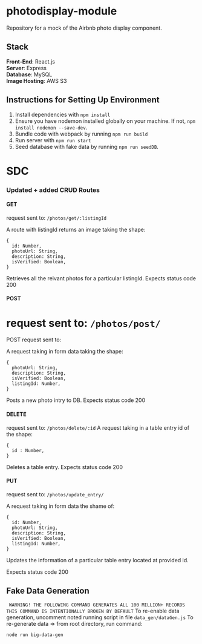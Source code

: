 # photodisplay-module
Repository for a mock of the Airbnb photo display component.

## Stack
**Front-End**: React.js<br />
**Server**: Express<br />
**Database**: MySQL<br />
**Image Hosting**: AWS S3<br />

## Instructions for Setting Up Environment
1. Install dependencies with `npm install`
2. Ensure you have nodemon installed globally on your machine. If not, `npm install nodemon --save-dev`.
3. Bundle code with webpack by running `npm run build`
4. Run server with `npm run start`
5. Seed database with fake data by running `npm run seedDB`.

# SDC

### Updated + added CRUD Routes


#### GET
request sent to: ```/photos/get/:listingId```

A route with listingId returns an image taking the shape:
```
{
  id: Number,
  photoUrl: String,
  description: String,
  isVerified: Boolean,
}
```
Retrieves all the relvant photos for a particular listingId.
Expects status code 200


#### POST
request sent to: ```/photos/post/```
=======
POST request sent to:

A request taking in form data taking the shape:
```
{
  photoUrl: String,
  description: String,
  isVerified: Boolean,
  listingId: Number,
}
```
Posts a new photo intry to DB.
Expects status code 200


#### DELETE
request sent to: ```/photos/delete/:id```
A request taking in a table entry id of the shape:


```
{
  id : Number,
}
```
Deletes a table entry.
Expects status code 200


#### PUT
request sent to: ```/photos/update_entry/```

A request taking in form data the shame of:
```
{
  id: Number,
  photoUrl: String,
  description: String,
  isVerified: Boolean,
  listingId: Number,
}
```
Updates the information of a particular table entry located at provided id.

Expects status code 200

## Fake Data Generation

``` WARNING! THE FOLLOWING COMMAND GENERATES ALL 100 MILLION+ RECORDS```
``` THIS COMMAND IS INTENTIONALLY BROKEN BY DEFAULT ```
To re-enable data generation, uncomment noted running script in file ``` data_gen/dataGen.js ```
To re-generate data => from root directory, run command:
```
node run big-data-gen
```

